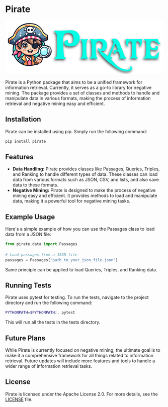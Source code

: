 # Pirate

![Pirate Logo](./imgs/logo.png)

Pirate is a Python package that aims to be a unified framework for information retrieval. Currently, it serves as a go-to library for negative mining. The package provides a set of classes and methods to handle and manipulate data in various formats, making the process of information retrieval and negative mining easy and efficient.

## Installation

Pirate can be installed using pip. Simply run the following command:

```sh
pip install pirate
```

## Features

* **Data Handling:** Pirate provides classes like Passages, Queries, Triples, and Ranking to handle different types of data. These classes can load data from various formats such as JSON, CSV, and lists, and also save data to these formats.
* **Negative Mining:** Pirate is designed to make the process of negative mining easy and efficient. It provides methods to load and manipulate data, making it a powerful tool for negative mining tasks.

## Example Usage

Here's a simple example of how you can use the Passages class to load data from a JSON file:

```py
from pirate.data import Passages

# Load passages from a JSON file
passages = Passages("path_to_your_json_file.json") 
```

Same principle can be applied to load Queries, Triples, and Ranking data.

## Running Tests

Pirate uses pytest for testing. To run the tests, navigate to the project directory and run the following command:

```sh
PYTHONPATH=$PYTHONPATH:. pytest
```

This will run all the tests in the tests directory.

## Future Plans

While Pirate is currently focused on negative mining, the ultimate goal is to make it a comprehensive framework for all things related to information retrieval. Future updates will include more features and tools to handle a wider range of information retrieval tasks.

## License

Pirate is licensed under the Apache License 2.0. For more details, see the [LICENSE](./LICENSE) file.
